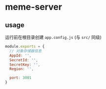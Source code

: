 # meme-server

## usage
运行前在根目录创建 `app.config.js` (与 `src/` 同级)
``` javascript
module.exports = {
  // 对象存储器信息
  AppId: '', 
  SecretId: '',
  SecretKey: '',
  Region: '',

  port: 3001
}
```